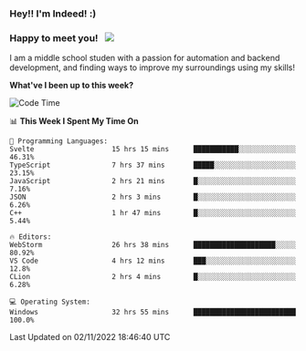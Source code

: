 ### Hey!! I'm Indeed! :) 

### Happy to meet you! &nbsp; ![](https://visitor-badge.glitch.me/badge?page_id=Indeedornot.Indeedornot)

I am a middle school studen with a passion for automation and backend development, and finding ways to improve my surroundings using my skills!

**What've I been up to this week?** 

<!--START_SECTION:waka-->
![Code Time](http://img.shields.io/badge/Code%20Time-560%20hrs%2046%20mins-blue)

📊 **This Week I Spent My Time On** 

```text
💬 Programming Languages: 
Svelte                   15 hrs 15 mins      ███████████░░░░░░░░░░░░░░   46.31% 
TypeScript               7 hrs 37 mins       █████░░░░░░░░░░░░░░░░░░░░   23.15% 
JavaScript               2 hrs 21 mins       █░░░░░░░░░░░░░░░░░░░░░░░░   7.16% 
JSON                     2 hrs 3 mins        █░░░░░░░░░░░░░░░░░░░░░░░░   6.26% 
C++                      1 hr 47 mins        █░░░░░░░░░░░░░░░░░░░░░░░░   5.44%

🔥 Editors: 
WebStorm                 26 hrs 38 mins      ████████████████████░░░░░   80.92% 
VS Code                  4 hrs 12 mins       ███░░░░░░░░░░░░░░░░░░░░░░   12.8% 
CLion                    2 hrs 4 mins        █░░░░░░░░░░░░░░░░░░░░░░░░   6.28%

💻 Operating System: 
Windows                  32 hrs 55 mins      █████████████████████████   100.0%

```


 Last Updated on 02/11/2022 18:46:40 UTC
<!--END_SECTION:waka-->
